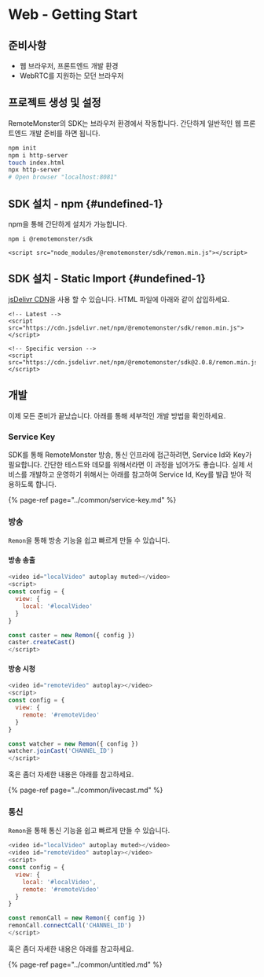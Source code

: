 # Web - Getting Start

## 준비사항

* 웹 브라우저, 프론트엔드 개발 환경
* WebRTC를 지원하는 모던 브라우저

## 프로젝트 생성 및 설정

RemoteMonster의 SDK는 브라우저 환경에서 작동합니다. 간단하게 일반적인 웹 프론트엔드 개발 준비를 하면 됩니다.

```bash
npm init
npm i http-server
touch index.html
npx http-server
# Open browser "localhost:8081"
```

## SDK 설치 - npm {#undefined-1}

npm을 통해 간단하게 설치가 가능합니다.

```text
npm i @remotemonster/sdk
```

```markup
<script src="node_modules/@remotemonster/sdk/remon.min.js"></script>
```

## SDK 설치 - Static Import {#undefined-1}

[jsDelivr CDN](https://www.jsdelivr.com)을 사용 할 수 있습니다. HTML 파일에 아래와 같이 삽입하세요.

```markup
<!-- Latest -->
<script src="https://cdn.jsdelivr.net/npm/@remotemonster/sdk/remon.min.js"></script>

<!-- Specific version -->
<script src="https://cdn.jsdelivr.net/npm/@remotemonster/sdk@2.0.8/remon.min.js"></script>
```

## 개발

이제 모든 준비가 끝났습니다. 아래를 통해 세부적인 개발 방법을 확인하세요.

### Service Key

SDK를 통해 RemoteMonster 방송, 통신 인프라에 접근하려면, Service Id와 Key가 필요합니다. 간단한 테스트와 데모를 위해서라면 이 과정을 넘어가도 좋습니다. 실제 서비스를 개발하고 운영하기 위해서는 아래를 참고하여 Service Id, Key를 발급 받아 적용하도록 합니다.

{% page-ref page="../common/service-key.md" %}

### 방송

`Remon`을 통해 방송 기능을 쉽고 빠르게 만들 수 있습니다.

#### 방송 송출

```javascript
<video id="localVideo" autoplay muted></video>
<script>
const config = {
  view: {
    local: '#localVideo'
  }
}

const caster = new Remon({ config })
caster.createCast()
</script>
```

#### 방송 시청

```javascript
<video id="remoteVideo" autoplay></video>
<script>
const config = {
  view: {
    remote: '#remoteVideo'
  }
}

const watcher = new Remon({ config })
watcher.joinCast('CHANNEL_ID')
</script>
```

혹은 좀더 자세한 내용은 아래를 참고하세요.

{% page-ref page="../common/livecast.md" %}

### 통신

`Remon`을 통해 통신 기능을 쉽고 빠르게 만들 수 있습니다.

```javascript
<video id="localVideo" autoplay muted></video>
<video id="remoteVideo" autoplay></video>
<script>
const config = {
  view: {
    local: '#localVideo',
    remote: '#remoteVideo'
  }
}

const remonCall = new Remon({ config })
remonCall.connectCall('CHANNEL_ID')
</script>
```

혹은 좀더 자세한 내용은 아래를 참고하세요.

{% page-ref page="../common/untitled.md" %}

